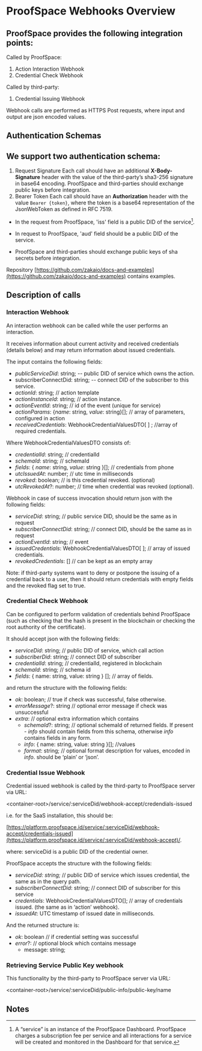 # ProofSpace Webhooks Overview


## ProofSpace provides the following integration points:



Called by ProofSpace:
1. Action Interaction Webhook
2. Credential Check Webhook

Called by third-party:
1. Credential Issuing Webhook

Webhook calls are performed as HTTPS Post requests, where input and output are json encoded values.


## Authentication Schemas


## We support two authentication schema:



1. Request Signature
    Each call should have an additional  **X-Body-Signature** header with the value of the third-party’s sha3-256 signature in base64 encoding. ProofSpace and third-parties should exchange public keys before integration.
2. Bearer Token
    Each call should have an **Authorization** header with the value `Bearer {token}`, where the token is a base64 representation of the JsonWebToken as defined in RFC 7519.

         



* In the request from ProofSpace,  'iss'  field is a public DID of the service[^1].


* In request to ProofSpace, 'aud' field should be a public DID of the service.
* ProofSpace and third-parties should exchange public keys of sha secrets before integration.

Repository [https://github.com/zakaio/docs-and-examples](https://github.com/zakaio/docs-and-examples) contains examples.


## Description of calls


### **Interaction Webhook**

An interaction webhook can be called while the user performs an interaction.

It receives information about current activity and received credentials (details below) and may return information about issued credentials.

The input contains the following fields:



* _publicServiceDid_: string;  -- public DID of service which owns the action.
* subscriberConnectDid: string; -- connect DID of the subscriber to this service.
* _actionId_: string;  // action template
* _actionInstanceId_: string;  // action instance.
* _actionEventId_: string;  // id of the event  (unique for service)
* _actionParams_: {_name_: string, _value_: string}[];  // array of parameters, configured in action
* _receivedCredentials_: WebhookCredentialValuesDTO[ ] ;  //array of required credentials. 

Where WebhookCredentialValuesDTO consists of:



* _credentialId_: string;  // credentialId
* _schemaId_: string;   //   schemaId
* _fields_: { _name_: string, _value_: string }[];  // credentials from phone
* _utcIssuedAt_: number; // utc   time in milliseconds
* _revoked_: boolean; //  is this credential revoked.  (optional)
* _utcRevokedAt_?: number; // time when credential was revoked (optional).

 Webhook in case of success invocation should return json with the following fields:



* _serviceDid_: string; //  public service DID, should be the same as in request
* _subscriberConnectDid_: string; // connect DID, should be the same as in request
* _actionEventId_: string;  //  event
* _issuedCredentials_:  WebhookCredentialValuesDTO[ ];  // array of issued credentials.
* _revokedCredentials_: [] // can be kept as an empty array

     


Note: if third-party systems want to deny or postpone the issuing of a credential back to a user, then it should return credentials with empty fields and the revoked flag set to true.


### **Credential Check Webhook**

Can be configured to perform validation of credentials behind ProofSpace (such as checking that the hash is present in the blockchain or checking the root authority of the certificate).

It should accept json with the following fields:



* _serviceDid_: string;  //  public DID of service, which call action
* _subscriberDid_: string;  //  connect DID of subscriber
* _credentialId_: string;  //  credentialId, registered in blockchain
* _schemaId_: string;  // schema id
* _fields_: { name: string, value: string } [];  // array of fields.

and return the structure with the following fields:



* _ok_: boolean;   // true if check was successful, false otherwise.
* _errorMessage_?: string //  optional error message if check was unsuccessful
* _extra_: //   optional extra information which contains
    * _schemaId_?: string;   //  optional schemaId of returned fields.  If present - _info_ should contain fields from this schema, otherwise _info_ contains fields in any form.
    * _info_: { name: string, value: string }[]; //values 
    * _format_: string;  // optional format description for values, encoded in _info_.  should be ‘plain’ or ‘json’.


### **Credential Issue Webhook**

Credential issued webhook is called by the third-party to ProofSpace server via URL:

&lt;container-root>/service/:serviceDid/webhook-accept/credendials-issued

i.e. for the SaaS installation, this should be:

[https://platform.proofspace.id/service/:serviceDid/webhook-accept/credentials-issued](https://platform.proofspace.id/service/:serviceDid/webhook-accept)/.

where: serviceDid  is a public DID of the credential owner.

ProofSpace accepts the structure with the following fields:



* _serviceDid: string;_  //  public DID of service which issues credential, the same as in the query path.
* _subscriberConnectDid_: string;  //  connect DID of  subscriber for this service
* _credentials_: WebhookCredentialValuesDTO[];  //  array of credentials issued.  (the same as in ‘action’ webhook).
* _issuedAt_:  UTC timestamp of issued date in milliseconds.

And the returned structure is:



* _ok_: boolean   //  if credential setting was successful
* _error_?:   // optional block which contains message
    *  message: string;


### **Retrieving Service Public Key webhook**

This functionality by the third-party to ProofSpace server via URL:

&lt;container-root>/service/:serviceDid/public-info/public-key/name


<!-- Footnotes themselves at the bottom. -->
## Notes

[^1]:

     A “service” is an instance of the ProofSpace Dashboard. ProofSpace charges a subscription fee per service and all interactions for a service will be created and monitored in the Dashboard for that service.
